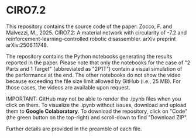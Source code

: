 # CIRO7.2 
This repository contains the source code of the paper: Zocco, F. and Malvezzi, M., 2025. CIRO7.2: A material network with circularity of -7.2 and reinforcement-learning-controlled robotic disassembler. arXiv preprint arXiv:2506.11748.

The repository contains the Python notebooks generating the results reported in the paper. Please note that only the notebooks for the case of "2 Parts and 1 Target" (abbreviated as "2P1T") contain a visual simulation of the performance at the end. The other notebooks do not show the video because exceeding the file size limit allowed by GitHub (i.e., 25 MB). For those cases, the videos are available upon request.

IMPORTANT: GitHub may not be able to render the .ipynb files when you click on them. To visualize the .ipynb without issues, download and upload them to **Google Colaboratory**. To download the repository, click on "Code" (the green button on the top-right) and scroll-down to find "Download ZIP".

Further details are provided in the preamble of each file.
